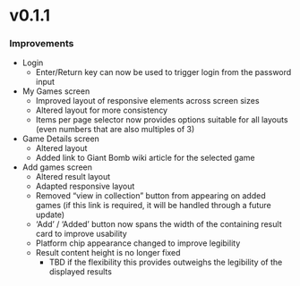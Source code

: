 # v0.1.1

### Improvements

- Login
  - Enter/Return key can now be used to trigger login from the password input
- My Games screen
  - Improved layout of responsive elements across screen sizes
  - Altered layout for more consistency
  - Items per page selector now provides options suitable for all layouts (even numbers that are also multiples of 3)
- Game Details screen
  - Altered layout
  - Added link to Giant Bomb wiki article for the selected game
- Add games screen
  - Altered result layout
  - Adapted responsive layout
  - Removed “view in collection” button from appearing on added games (if this link is required, it will be handled through a future update)
  - ‘Add’ / ‘Added’ button now spans the width of the containing result card to improve usability
  - Platform chip appearance changed to improve legibility
  - Result content height is no longer fixed
    - TBD if the flexibility this provides outweighs the legibility of the displayed results
